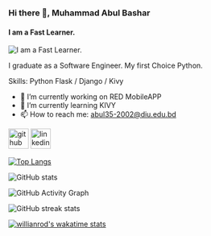 ### Hi there 👋, Muhammad Abul Bashar
#### I am a Fast Learner.
![I am a Fast Learner.](https://media-exp1.licdn.com/dms/image/C4E16AQFPsiDX1lYYpg/profile-displaybackgroundimage-shrink_200_800/0/1647368154289?e=1654128000&v=beta&t=1kCw_6b4SR0ddRc0eo9JjL0iY1ItZpL77WkOQ46oBwI)

I graduate as a Software Engineer.
My first Choice Python.


Skills: Python Flask / Django / Kivy

- 🔭 I’m currently working on RED MobileAPP 
- 🌱 I’m currently learning KIVY 
- 📫 How to reach me: abul35-2002@diu.edu.bd 


[<img src='https://cdn.jsdelivr.net/npm/simple-icons@3.0.1/icons/github.svg' alt='github' height='40'>](https://github.com/Bashar12345)  [<img src='https://cdn.jsdelivr.net/npm/simple-icons@3.0.1/icons/linkedin.svg' alt='linkedin' height='40'>](https://www.linkedin.com/in/linkedin.com/in/muhammad-bashar-915648229/)  

[![Top Langs](https://github-readme-stats.vercel.app/api/top-langs/?username=Bashar12345)](https://github.com/anuraghazra/github-readme-stats)

![GitHub stats](https://github-readme-stats.vercel.app/api?username=Bashar12345&show_icons=true)  

![GitHub Activity Graph](https://activity-graph.herokuapp.com/graph?username=Bashar12345)  

![GitHub streak stats](https://github-readme-streak-stats.herokuapp.com/?user=Bashar12345)  

[![willianrod's wakatime stats](https://github-readme-stats.vercel.app/api/wakatime?username=Bashar12345)](https://github.com/anuraghazra/github-readme-stats)
